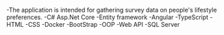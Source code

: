 -The application is intended for gathering survey data on people's lifestyle preferences.
-C# Asp.Net Core
-Entity framework 
-Angular
-TypeScript
-HTML
-CSS
-Docker
-BootStrap
-OOP
-Web API
-SQL Server
